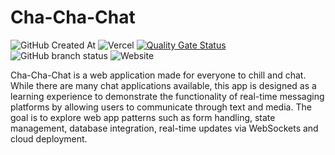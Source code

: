 # Cha-Cha-Chat

![GitHub Created At](https://img.shields.io/github/created-at/cardosakv/cha-cha-chat)
![Vercel](https://vercelbadge.vercel.app/api/cardosakv/cha-cha-chat)
[![Quality Gate Status](https://sonarcloud.io/api/project_badges/measure?project=cardosakv_cha-cha-chat&metric=alert_status)](https://sonarcloud.io/summary/new_code?id=cardosakv_cha-cha-chat)
![GitHub branch status](https://img.shields.io/github/checks-status/cardosakv/cha-cha-chat/master)
![Website](https://img.shields.io/website?url=https%3A%2F%2Fcha-cha-chat-frontend.vercel.app)

Cha-Cha-Chat is a web application made for everyone to chill and chat. While there are many chat applications available, this app is designed as a learning experience to demonstrate the functionality of real-time messaging platforms by allowing users to communicate through text and media. The goal is to explore web app patterns such as form handling, state management, database integration, real-time updates via WebSockets and cloud deployment.
